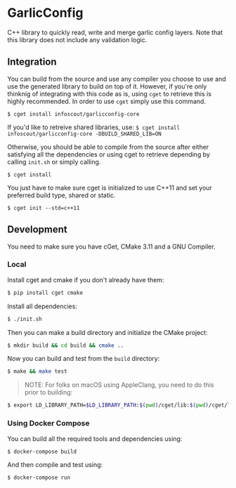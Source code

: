# GarlicConfig

C++ library to quickly read, write and merge garlic config layers. Note that this library does not include any validation logic.

## Integration
You can build from the source and use any compiler you choose to use and use the generated library to build on top of it. However, if you're only thinknig of integrating with this code as is, using `cget` to retrieve this is highly recommended. In order to use `cget` simply use this command.

`$ cget install infoscout/garlicconfig-core`

If you'd like to retreive shared libraries, use:
`$ cget install infoscout/garlicconfig-core -DBUILD_SHARED_LIB=ON`

Otherwise, you should be able to compile from the source after either satisfying all the dependencies or using cget to retrieve depending by calling `init.sh` or simply calling.

`$ cget install`

You just have to make sure cget is initialized to use C++11 and set your preferred build type, shared or static.

`$ cget init --std=c++11`

## Development
You need to make sure you have cGet, CMake 3.11 and a GNU Compiler.

### Local

Install cget and cmake if you don't already have them:

```bash
$ pip install cget cmake
```

Install all dependencies:

```bash
$ ./init.sh
```

Then you can make a build directory and initialize the CMake project:

```bash
$ mkdir build && cd build && cmake ..
```

Now you can build and test from the `build` directory:

```bash
$ make && make test
```

> NOTE: For folks on macOS using AppleClang, you need to do this prior to building:

```bash
$ export LD_LIBRARY_PATH=$LD_LIBRARY_PATH:$(pwd)/cget/lib:$(pwd)/cget/lib64
```


### Using Docker Compose

You can build all the required tools and dependencies using:

```bash
$ docker-compose build
```

And then compile and test using:

```bash
$ docker-compose run
```
